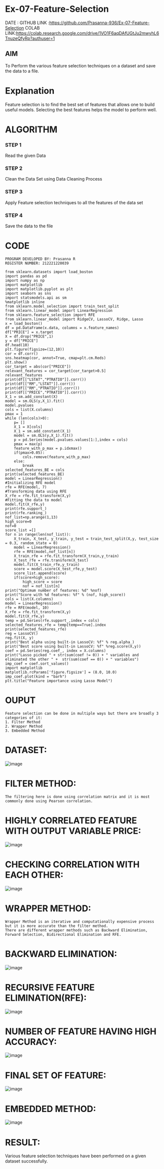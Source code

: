 # Ex-07-Feature-Selection
DATE :
GITHUB LINK :https://github.com/Prasanna-936/Ex-07-Feature-Selection
COLAB LINK:https://colab.research.google.com/drive/1VO1F6aqDAfUGtJu2mwyhL6TnuzeQfyRp?authuser=1

## AIM
To Perform the various feature selection techniques on a dataset and save the data to a file. 

# Explanation
Feature selection is to find the best set of features that allows one to build useful models.
Selecting the best features helps the model to perform well. 

# ALGORITHM
### STEP 1
Read the given Data
### STEP 2
Clean the Data Set using Data Cleaning Process
### STEP 3
Apply Feature selection techniques to all the features of the data set
### STEP 4
Save the data to the file


# CODE
```
PROGRAM DEVELOPED BY: Prasanna R
REGISTER NUMBER: 212221220039
```
```
from sklearn.datasets import load_boston
import pandas as pd
import numpy as np
import matplotlib
import matplotlib.pyplot as plt
import seaborn as sns
import statsmodels.api as sm
%matplotlib inline
from sklearn.model_selection import train_test_split
from sklearn.linear_model import LinearRegression
from sklearn.feature_selection import RFE
from sklearn.linear_model import RidgeCV, LassoCV, Ridge, Lasso
x = load_boston()
df = pd.DataFrame(x.data, columns = x.feature_names)
df["PRICE"] = x.target
X = df.drop("PRICE",1) 
y = df["PRICE"]          
df.head(10)
plt.figure(figsize=(12,10))
cor = df.corr()
sns.heatmap(cor, annot=True, cmap=plt.cm.Reds)
plt.show()
cor_target = abs(cor["PRICE"])
relevant_features = cor_target[cor_target>0.5]
relevant_features
print(df[["LSTAT","PTRATIO"]].corr())
print(df[["RM","LSTAT"]].corr())
print(df[["RM","PTRATIO"]].corr())
print(df[["PRICE","PTRATIO"]].corr())
X_1 = sm.add_constant(X)
model = sm.OLS(y,X_1).fit()
model.pvalues
cols = list(X.columns)
pmax = 1
while (len(cols)>0):
    p= []
    X_1 = X[cols]
    X_1 = sm.add_constant(X_1)
    model = sm.OLS(y,X_1).fit()
    p = pd.Series(model.pvalues.values[1:],index = cols)      
    pmax = max(p)
    feature_with_p_max = p.idxmax()
    if(pmax>0.05):
        cols.remove(feature_with_p_max)
    else:
        break
selected_features_BE = cols
print(selected_features_BE)
model = LinearRegression()
#Initializing RFE model
rfe = RFE(model, 7)
#Transforming data using RFE
X_rfe = rfe.fit_transform(X,y)  
#Fitting the data to model
model.fit(X_rfe,y)
print(rfe.support_)
print(rfe.ranking_)
nof_list=np.arange(1,13)            
high_score=0
nof=0           
score_list =[]
for n in range(len(nof_list)):
    X_train, X_test, y_train, y_test = train_test_split(X,y, test_size = 0.3, random_state = 0)
    model = LinearRegression()
    rfe = RFE(model,nof_list[n])
    X_train_rfe = rfe.fit_transform(X_train,y_train)
    X_test_rfe = rfe.transform(X_test)
    model.fit(X_train_rfe,y_train)
    score = model.score(X_test_rfe,y_test)
    score_list.append(score)
    if(score>high_score):
        high_score = score
        nof = nof_list[n]
print("Optimum number of features: %d" %nof)
print("Score with %d features: %f" % (nof, high_score))
cols = list(X.columns)
model = LinearRegression()
rfe = RFE(model, 10)             
X_rfe = rfe.fit_transform(X,y)  
model.fit(X_rfe,y)              
temp = pd.Series(rfe.support_,index = cols)
selected_features_rfe = temp[temp==True].index
print(selected_features_rfe)
reg = LassoCV()
reg.fit(X, y)
print("Best alpha using built-in LassoCV: %f" % reg.alpha_)
print("Best score using built-in LassoCV: %f" %reg.score(X,y))
coef = pd.Series(reg.coef_, index = X.columns)
print("Lasso picked " + str(sum(coef != 0)) + " variables and eliminated the other " +  str(sum(coef == 0)) + " variables")
imp_coef = coef.sort_values()
import matplotlib
matplotlib.rcParams['figure.figsize'] = (8.0, 10.0)
imp_coef.plot(kind = "barh")
plt.title("Feature importance using Lasso Model")
```
# OUPUT
```
Feature selection can be done in multiple ways but there are broadly 3 categories of it:
1. Filter Method
2. Wrapper Method
3. Embedded Method
```
# DATASET:

![image](https://user-images.githubusercontent.com/103020162/236981838-56911d6c-f5f5-467c-8bbe-fbbbfa262b0c.png)

# FILTER METHOD:
```
The filtering here is done using correlation matrix and it is most commonly done using Pearson correlation.
```
# HIGHLY CORRELATED FEATURE WITH OUTPUT VARIABLE PRICE:

![image](https://user-images.githubusercontent.com/103020162/236982891-189daf81-16f6-4d98-b276-8bde911aa268.png)

# CHECKING CORRELATION WITH EACH OTHER:

![image](https://user-images.githubusercontent.com/103020162/236983626-5165d016-2f4a-4c83-b313-55972878aa8e.png)

# WRAPPER METHOD:
```
Wrapper Method is an iterative and computationally expensive process but it is more accurate than the filter method.
There are different wrapper methods such as Backward Elimination, Forward Selection, Bidirectional Elimination and RFE.
```
# BACKWARD ELIMINATION:

![image](https://user-images.githubusercontent.com/103020162/236983739-b1048993-960b-4612-995a-9a6368f70fec.png)

# RECURSIVE FEATURE ELIMINATION(RFE):

![image](https://user-images.githubusercontent.com/103020162/236982145-a3a17f2e-2aa8-4a7d-8583-017a36711d72.png)

# NUMBER OF FEATURE HAVING HIGH ACCURACY:

![image](https://user-images.githubusercontent.com/103020162/236982196-4612c9e2-5b0e-4693-8919-3f4ab7613fd0.png)

# FINAL SET OF FEATURE:

![image](https://user-images.githubusercontent.com/103020162/236983910-328774e8-7bb1-47c9-bb39-8a7f5e5230db.png)

# EMBEDDED METHOD:

![image](https://user-images.githubusercontent.com/103020162/236983959-afd64189-f26e-4f02-aca3-1554b511fab4.png)


# RESULT:
Various feature selection techniques have been performed on a given dataset successfully.
